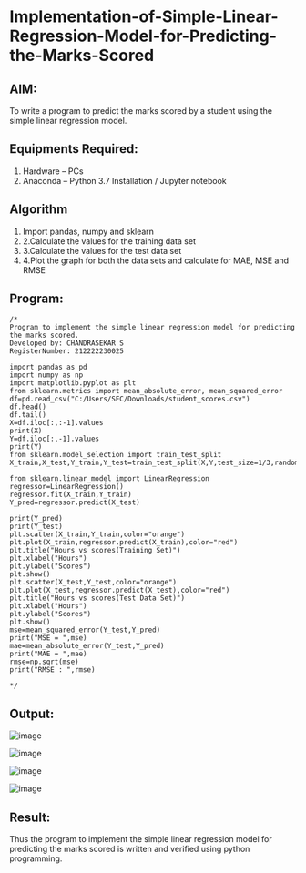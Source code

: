 # Implementation-of-Simple-Linear-Regression-Model-for-Predicting-the-Marks-Scored

## AIM:
To write a program to predict the marks scored by a student using the simple linear regression model.

## Equipments Required:
1. Hardware – PCs
2. Anaconda – Python 3.7 Installation / Jupyter notebook

## Algorithm
1. Import pandas, numpy and sklearn
2. 2.Calculate the values for the training data set
3. 3.Calculate the values for the test data set
4. 4.Plot the graph for both the data sets and calculate for MAE, MSE and RMSE

## Program:
```
/*
Program to implement the simple linear regression model for predicting the marks scored.
Developed by: CHANDRASEKAR S
RegisterNumber: 212222230025

import pandas as pd
import numpy as np
import matplotlib.pyplot as plt
from sklearn.metrics import mean_absolute_error, mean_squared_error
df=pd.read_csv("C:/Users/SEC/Downloads/student_scores.csv")
df.head()
df.tail()
X=df.iloc[:,:-1].values
print(X)
Y=df.iloc[:,-1].values
print(Y)
from sklearn.model_selection import train_test_split
X_train,X_test,Y_train,Y_test=train_test_split(X,Y,test_size=1/3,random_state=0)

from sklearn.linear_model import LinearRegression
regressor=LinearRegression()
regressor.fit(X_train,Y_train)
Y_pred=regressor.predict(X_test)

print(Y_pred)
print(Y_test)
plt.scatter(X_train,Y_train,color="orange")
plt.plot(X_train,regressor.predict(X_train),color="red")
plt.title("Hours vs scores(Training Set)")
plt.xlabel("Hours")
plt.ylabel("Scores")
plt.show()
plt.scatter(X_test,Y_test,color="orange")
plt.plot(X_test,regressor.predict(X_test),color="red")
plt.title("Hours vs scores(Test Data Set)")
plt.xlabel("Hours")
plt.ylabel("Scores")
plt.show()
mse=mean_squared_error(Y_test,Y_pred)
print("MSE = ",mse)
mae=mean_absolute_error(Y_test,Y_pred)
print("MAE = ",mae)
rmse=np.sqrt(mse)
print("RMSE : ",rmse)

*/
```

## Output:
![image](https://github.com/DEEPAK2200233/Implementation-of-Simple-Linear-Regression-Model-for-Predicting-the-Marks-Scored/assets/118707676/cdb652c8-5ce4-4395-afc1-8d8d25368256)

![image](https://github.com/DEEPAK2200233/Implementation-of-Simple-Linear-Regression-Model-for-Predicting-the-Marks-Scored/assets/118707676/c1f1fea0-1955-4681-820c-900f1d22d84f)

![image](https://github.com/DEEPAK2200233/Implementation-of-Simple-Linear-Regression-Model-for-Predicting-the-Marks-Scored/assets/118707676/724ff1eb-4571-4d66-9f8a-f92289e579e6)

![image](https://github.com/DEEPAK2200233/Implementation-of-Simple-Linear-Regression-Model-for-Predicting-the-Marks-Scored/assets/118707676/4ec8381b-e8d7-401d-91b0-325a982123a4)

## Result:
Thus the program to implement the simple linear regression model for predicting the marks scored is written and verified using python programming.
